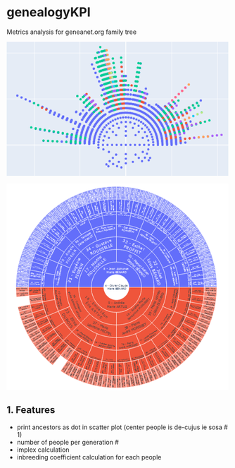 # genealogyKPI
Metrics analysis for geneanet.org family tree

![example tree](./images/tree2021-08-06_143107.png)


![example wheel](./images/wheel_view.png)

## 1. Features

   * print ancestors as dot in scatter plot (center people is de-cujus ie sosa # 1)
   * number of people per generation #
   * implex calculation
   * inbreeding coefficient calculation for each people

